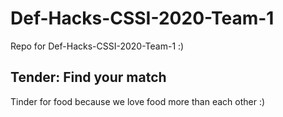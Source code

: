 # Def-Hacks-CSSI-2020-Team-1
Repo for Def-Hacks-CSSI-2020-Team-1 :)

## Tender: Find your match
Tinder for food because we love food more than each other :) 